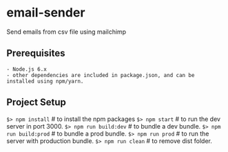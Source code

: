 # email-sender
Send emails from csv file using mailchimp

## Prerequisites
	- Node.js 6.x
	- other dependencies are included in package.json, and can be installed using npm/yarn.

## Project Setup
`$> npm install`  # to install the npm packages
`$> npm start` # to run the dev server in port 3000.
`$> npm run build:dev`  # to bundle a dev bundle.
`$> npm run build:prod`  # to bundle a prod bundle.
`$> npm run prod`  # to run the server with production bundle.
`$> npm run clean`  # to remove dist folder.
